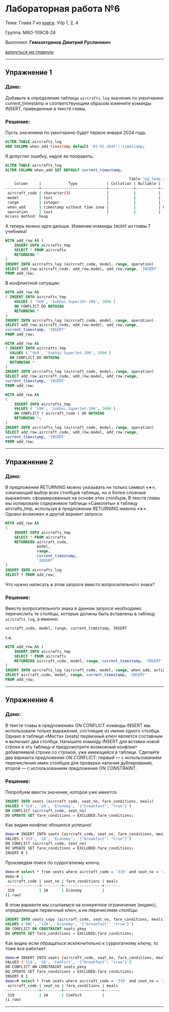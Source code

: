 # Лабораторная работа №6

Тема: Глава 7 из [книги](https://edu.postgrespro.ru/sql_primer.pdf). Упр 1, 2, 4

Группа: М8О-109СВ-24

Выполнил: **Гимазетдинов Дмитрий Русланович**

[*вернуться на главную*](./../README.md)

---

## Упражнение 1
### Дано: 

Добавьте в определение таблицы `aircrafts_log` значение по умолчанию current_timestamp и соответствующим образом измените команды INSERT, приведенные в тексте главы.

### Решение:

Пусть значением по умолчанию будет первое января 2024 года.

```sql
ALTER TABLE aircrafts_log
ADD COLUMN when_add timestamp default '01-01-2024'::timestamp;
```

Я допустил ошибку, надое ее поправить:

```sql
ALTER TABLE aircrafts_log 
ALTER COLUMN when_add SET DEFAULT current_timestamp;
```

```bash
                                                       Table "pg_temp_4.aircrafts_log"
    Column     |            Type             | Collation | Nullable |      Default      | Storage  | Compression | Stats target | Description 
---------------+-----------------------------+-----------+----------+-------------------+----------+-------------+--------------+-------------
 aircraft_code | character(3)                |           |          |                   | extended |             |              | 
 model         | text                        |           |          |                   | extended |             |              | 
 range         | integer                     |           |          |                   | plain    |             |              | 
 when_add      | timestamp without time zone |           |          | CURRENT_TIMESTAMP | plain    |             |              | 
 operation     | text                        |           |          |                   | extended |             |              | 
Access method: heap
```

А теперь можно идти дальше. Изменим команды `INSERT` из главы 7 учебника!

```sql
WITH add_row AS (
    INSERT INTO aircrafts_tmp
    SELECT * FROM aircrafts
    RETURNING *
)
INSERT INTO aircrafts_log (aircraft_code, model, range, operation)
SELECT add_row.aircraft_code, add_row.model, add_row.range, 'INSERT'
FROM add_row;
```

В конфликтной ситуации:

```sql
WITH add_row AS
( INSERT INTO aircrafts_tmp
    VALUES ( 'SU9', 'Sukhoi SuperJet-100', 3000 )
    ON CONFLICT DO NOTHING
    RETURNING *
)
INSERT INTO aircrafts_log (aircraft_code, model, range, operation)
SELECT add_row.aircraft_code, add_row.model, add_row.range,
current_timestamp, 'INSERT'
FROM add_row;
```

```sql
WITH add_row AS
( INSERT INTO aircrafts_tmp
  VALUES ( 'SU9', 'Sukhoi SuperJet-100', 3000 )
  ON CONFLICT DO NOTHING
  RETURNING *
)
INSERT INTO aircrafts_log (aircraft_code, model, range, operation)
SELECT add_row.aircraft_code, add_row.model, add_row.range,
current_timestamp, 'INSERT'
FROM add_row;
```

```sql
WITH add_row AS
( 
    INSERT INTO aircrafts_tmp
    VALUES ( 'S99', 'Sukhoi SuperJet-100', 3000 )
    ON CONFLICT ( aircraft_code ) DO NOTHING
    RETURNING *;
)
INSERT INTO aircrafts_log (aircraft_code, model, range, operation)
SELECT add_row.aircraft_code, add_row.model, add_row.range,
current_timestamp, 'INSERT'
FROM add_row;
```

---

## Упражнение 2
### Дано: 

В предложении RETURNING можно указывать не только символ «∗», означающий выбор всех столбцов таблицы, но и более сложные выражения, сформированные на основе этих столбцов. В тексте главы мы копировали содержимое таблицы «Самолеты» в таблицу aircrafts_tmp, используя в предложении RETURNING именно «∗». Однако возможен и другой вариант запроса:

```sql
WITH add_row AS
( 
    INSERT INTO aircrafts_tmp
    SELECT * FROM aircrafts
    RETURNING aircraft_code, 
              model,
              range,
              current_timestamp,
              'INSERT'
)
INSERT INTO aircrafts_log
SELECT ? FROM add_row;
```

Что нужно написать в этом запросе вместо вопросительного знака?

### Решение:

Вместо вопросительного знака в данном запросе необходимо перечислить те столбцы, которые должны быть вставлены в таблицу `aircrafts_log`, а именно:

```
aircraft_code, model, range, current_timestamp, INSERT
```

т.е.

```sql
WITH add_row AS (
    INSERT INTO aircrafts_tmp
    SELECT * FROM aircrafts
    RETURNING aircraft_code, model, range, current_timestamp, 'INSERT'
)
INSERT INTO aircrafts_log (aircraft_code, model, range, when_add, action_type)
SELECT aircraft_code, model, range, current_timestamp, 'INSERT'
FROM add_row;
```


---

## Упражнение 4
### Дано: 

В тексте главы в предложениях ON CONFLICT команды INSERT мы использовали только выражения, состоящие из имени одного столбца. Однако в таблице «Места» (seats) первичный ключ является составным и включает два столбца. Напишите команду INSERT для вставки новой строки в эту таблицу и предусмотрите возможный конфликт добавляемой строки со строкой, уже имеющейся в таблице. Сделайте два варианта предложения ON CONFLICT: первый — с использованием перечисления имен столбцов для проверки наличия дублирования, второй — с использованием предложения ON CONSTRAINT.

### Решение:

Попробуем ввести значение, которое уже имеется.

```sql
INSERT INTO seats (aircraft_code, seat_no, fare_conditions, meals)
VALUES ('319', '2A', 'Economy', '{"breakfast": "true"}')
ON CONFLICT (aircraft_code, seat_no)
DO UPDATE SET fare_conditions = EXCLUDED.fare_conditions;
```

Как видим конфлик обошелся успешно!

```bash
demo=# INSERT INTO seats (aircraft_code, seat_no, fare_conditions, meals)
VALUES ('319', '2A', 'Economy', '{"breakfast": "true"}')
ON CONFLICT (aircraft_code, seat_no)
DO UPDATE SET fare_conditions = EXCLUDED.fare_conditions;
INSERT 0 1
```

Произведем поиск по суррогатному ключу.

```bash
demo=# select * from seats where aircraft_code = '319' and seat_no = '2A'
demo-# ;
 aircraft_code | seat_no | fare_conditions | meals 
---------------+---------+-----------------+-------
 319           | 2A      | Economy         | 
(1 row)
```

В этом варианте мы ссылаемся на конкретное ограничение (индекс), определяющее первичный ключ, а не перечисляем столбцы:

```sql
INSERT INTO seats_copy (aircraft_code, seat_no, fare_conditions, meals)
VALUES ('ABC', '12A', 'Economy', '{"breakfast": "true"}')
ON CONFLICT ON CONSTRAINT seats_pkey
DO UPDATE SET fare_conditions = EXCLUDED.fare_conditions;
```

Как видно если обращаться исключительно к суррогатному ключу, то тоже все работает:

```bash
demo=# INSERT INTO seats (aircraft_code, seat_no, fare_conditions, meals)
VALUES ('319', '2A', 'Comfort', '{"breakfast": "true"}')
ON CONFLICT ON CONSTRAINT seats_pkey
DO UPDATE SET fare_conditions = EXCLUDED.fare_conditions;
INSERT 0 1
demo=# select * from seats where aircraft_code = '319' and seat_no = '2A';
 aircraft_code | seat_no | fare_conditions | meals 
---------------+---------+-----------------+-------
 319           | 2A      | Comfort         | 
(1 row)
```

---